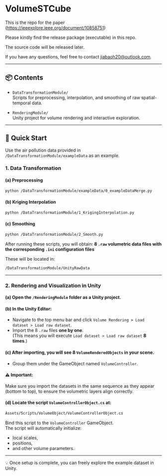 # VolumeSTCube

This is the repo for the paper (https://ieeexplore.ieee.org/document/10858751)

Please kindly find the release package (executable) in this repo.

The source code will be released later.

If you have any questions, feel free to contact jiabaoh20@outlook.com.

---

## 📦 Contents

- `DataTransformationModule/`  
  Scripts for preprocessing, interpolation, and smoothing of raw spatial-temporal data.

- `RenderingModule/`  
  Unity project for volume rendering and interactive exploration.

---

## 🚀 Quick Start

Use the air pollution data provided in `/DataTransformationModule/exampleData` as an example.

### 1. Data Transformation

#### (a) Preprocessing

```bash
python /DataTransformationModule/exampleData/0_exampleDataMerge.py
```

#### (b) Kriging Interpolation

```bash
python /DataTransformationModule/1_KrigingInterpolation.py
```

#### (c) Smoothing

```bash
python /DataTransformationModule/2_Smooth.py
```

After running these scripts, you will obtain:
**8 `.raw` volumetric data files with the corresponding `.ini` configuration files**

These will be located in:

```bash
/DataTransformationModule/UnityRawData
```

---

### 2. Rendering and Visualization in Unity

#### (a) Open the `/RenderingModule` folder as a Unity project.

#### (b) In the Unity Editor:

- Navigate to the top menu bar and click `Volume Rendering > Load dataset > Load raw dataset`.
- Import the 8 `.raw` files **one by one**.  
     (This means you will execute `Load dataset > Load raw dataset` **8 times**.)

#### (c) After importing, you will see 8 `VolumeRenderedObjects` in your scene.  

- Group them under the GameObject named `VolumeController`.

#### ⚠ **Important:**  

   Make sure you import the datasets in the same sequence as they appear (bottom to top), to ensure the volumetric layers align correctly.

#### (d) Locate the script `VolumeControllerObject.cs` at:

```bash
Assets/Scripts/VolumeObject/VolumeControllerObject.cs
```

Bind this script to the `VolumeController` GameObject.  
The script will automatically initialize:

- local scales,
- positions,
- and other volume parameters.

---

💡 Once setup is complete, you can freely explore the example dataset in Unity.